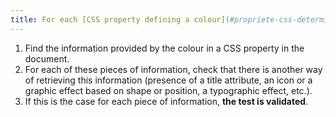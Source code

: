 ```yaml
---
title: For each [CSS property defining a colour](#propriete-css-determinant-une-couleur) and [conveying information](#image-vehiculant-une-information-donnee-par-la-couleur), the [information](#information-donnee-par-la-couleur) must not be given solely by the colour. Is this rule respected?
---
```


1. Find the information provided by the colour in a CSS property in the document.
2. For each of these pieces of information, check that there is another way of retrieving this information (presence of a title attribute, an icon or a graphic effect based on shape or position, a typographic effect, etc.).
3. If this is the case for each piece of information, **the test is validated**.
